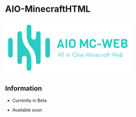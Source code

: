 # AIO-MinecraftHTML
![alt text](https://github.com/bijju089/AIO-MinecraftHTML/blob/main/assets/images/logo.png?raw=true)

## Information
* Currently in Beta
- Available soon

